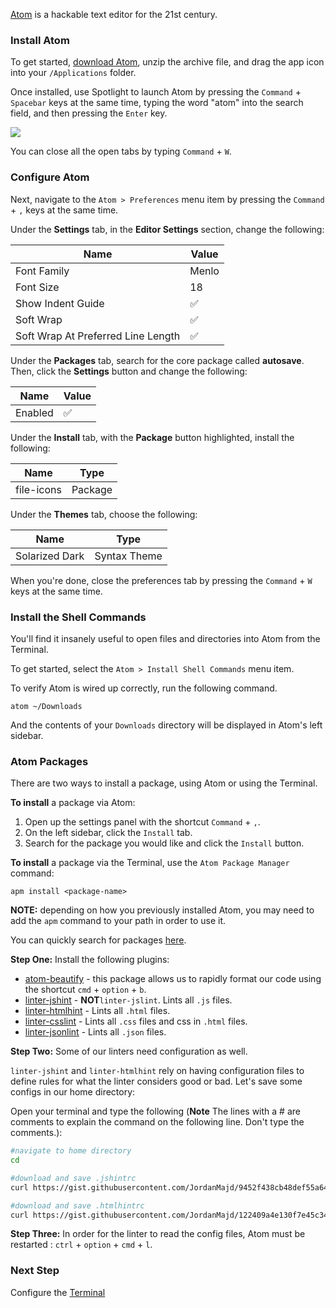 [Atom](https://atom.io/) is a hackable text editor for the 21st century.

### Install Atom

To get started, [download Atom](https://atom.io/download/mac), unzip the archive file, and drag the app icon into your `/Applications` folder.

Once installed, use Spotlight to launch Atom by pressing the `Command` + `Spacebar` keys at the same time, typing the word "atom" into the search field, and then pressing the `Enter` key.

![](https://i.imgur.com/fuVq4T5.jpg)

You can close all the open tabs by typing `Command` + `W`.

### Configure Atom

Next, navigate to the `Atom > Preferences` menu item by pressing the `Command` + `,` keys at the same time.

Under the **Settings** tab, in the **Editor Settings** section, change the following:

| Name                               | Value   |
|------------------------------------|---------|
| Font Family                        | Menlo   |
| Font Size                          | 18      |
| Show Indent Guide                  | ✅      |
| Soft Wrap                          | ✅      |
| Soft Wrap At Preferred Line Length | ✅      |

Under the **Packages** tab, search for the core package called **autosave**. Then, click the **Settings** button and change the following:

| Name    | Value   |
|---------|---------|
| Enabled | ✅      |

Under the **Install** tab, with the **Package** button highlighted, install the following:

| Name       | Type    |
|------------|---------|
| file-icons | Package |

Under the **Themes** tab, choose the following:

| Name           | Type         |
|----------------|--------------|
| Solarized Dark | Syntax Theme |

When you're done, close the preferences tab by pressing the `Command` + `W` keys at the same time.

### Install the Shell Commands

You'll find it insanely useful to open files and directories into Atom from the Terminal.

To get started, select the `Atom > Install Shell Commands` menu item.

To verify Atom is wired up correctly, run the following command.

```
atom ~/Downloads
```

And the contents of your `Downloads` directory will be displayed in Atom's left sidebar.

### Atom Packages

There are two ways to install a package, using Atom or using the Terminal.

**To install** a package via Atom:

1. Open up the settings panel with the shortcut `Command` + `,`.
2. On the left sidebar, click the `Install` tab.
3. Search for the package you would like and click the `Install` button.

**To install** a package via the Terminal, use the `Atom Package Manager` command:

```shell
apm install <package-name>
```

**NOTE:** depending on how you previously installed Atom, you may need to add the `apm` command to your path in order to use it.

You can quickly search for packages [here](https://atom.io/packages).

**Step One:** Install the following plugins:

- [atom-beautify](https://atom.io/packages/atom-beautify) - this package allows us to rapidly format our code using the shortcut `cmd` + `option` + `b`.
- [linter-jshint](https://atom.io/packages/linter-jshint) - **NOT**`linter-jslint`. Lints all `.js` files.
- [linter-htmlhint](https://atom.io/packages/linter-htmlhint) - Lints all `.html` files.
- [linter-csslint](https://atom.io/packages/linter-csslint) - Lints all `.css` files and css in `.html` files.
- [linter-jsonlint](https://atom.io/packages/linter-jsonlint) - Lints all `.json` files.

**Step Two:** Some of our linters need configuration as well.

`linter-jshint` and `linter-htmlhint` rely on having configuration files to define rules for what the linter considers good or bad. Let's save some configs in our home directory:

Open your terminal and type the following (**Note** The lines with a # are comments to explain the command on the following line. Don't type the comments.):
```bash
#navigate to home directory
cd

#download and save .jshintrc
curl https://gist.githubusercontent.com/JordanMajd/9452f438cb48def55a647f7e48e1bdf9/raw/1fd88bd866e359a369ad61cbbcffbcec22c4c22c/.jshintrc > .jshintrc

#download and save .htmlhintrc
curl https://gist.githubusercontent.com/JordanMajd/122409a4e130f7e45c34a59cfc668dd7/raw/00ff634c3c66204056ee448d0ee85b3c6072e6e6/.htmlhintrc > .htmlhintrc
```

**Step Three:** In order for the linter to read the config files, Atom must be restarted : `ctrl` + `option` + `cmd` + `l`.

### Next Step

Configure the [Terminal](Terminal.md)
